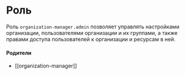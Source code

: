 # Роль

Роль `organization-manager.admin` позволяет управлять настройками организации, пользователями организации и их группами, а также правами доступа пользователей к организации и ресурсам в ней.


#### Родители

- [[organization-manager]]
